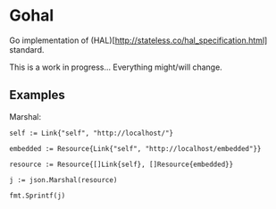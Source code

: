 Gohal
=====

Go implementation of (HAL)[http://stateless.co/hal_specification.html] standard.

This is a work in progress... Everything might/will change.

Examples
--------

Marshal:

```
self := Link{"self", "http://localhost/"}

embedded := Resource{Link{"self", "http://localhost/embedded"}}

resource := Resource{[]Link{self}, []Resource{embedded}}

j := json.Marshal(resource)

fmt.Sprintf(j)

```
